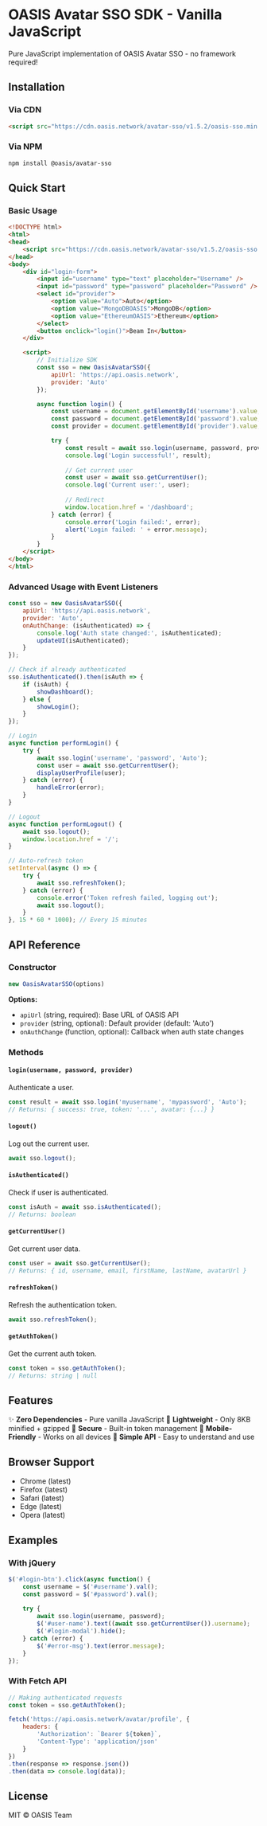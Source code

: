 # OASIS Avatar SSO SDK - Vanilla JavaScript

Pure JavaScript implementation of OASIS Avatar SSO - no framework required!

## Installation

### Via CDN

```html
<script src="https://cdn.oasis.network/avatar-sso/v1.5.2/oasis-sso.min.js"></script>
```

### Via NPM

```bash
npm install @oasis/avatar-sso
```

## Quick Start

### Basic Usage

```html
<!DOCTYPE html>
<html>
<head>
    <script src="https://cdn.oasis.network/avatar-sso/v1.5.2/oasis-sso.min.js"></script>
</head>
<body>
    <div id="login-form">
        <input id="username" type="text" placeholder="Username" />
        <input id="password" type="password" placeholder="Password" />
        <select id="provider">
            <option value="Auto">Auto</option>
            <option value="MongoDBOASIS">MongoDB</option>
            <option value="EthereumOASIS">Ethereum</option>
        </select>
        <button onclick="login()">Beam In</button>
    </div>

    <script>
        // Initialize SDK
        const sso = new OasisAvatarSSO({
            apiUrl: 'https://api.oasis.network',
            provider: 'Auto'
        });

        async function login() {
            const username = document.getElementById('username').value;
            const password = document.getElementById('password').value;
            const provider = document.getElementById('provider').value;

            try {
                const result = await sso.login(username, password, provider);
                console.log('Login successful!', result);
                
                // Get current user
                const user = await sso.getCurrentUser();
                console.log('Current user:', user);
                
                // Redirect
                window.location.href = '/dashboard';
            } catch (error) {
                console.error('Login failed:', error);
                alert('Login failed: ' + error.message);
            }
        }
    </script>
</body>
</html>
```

### Advanced Usage with Event Listeners

```javascript
const sso = new OasisAvatarSSO({
    apiUrl: 'https://api.oasis.network',
    provider: 'Auto',
    onAuthChange: (isAuthenticated) => {
        console.log('Auth state changed:', isAuthenticated);
        updateUI(isAuthenticated);
    }
});

// Check if already authenticated
sso.isAuthenticated().then(isAuth => {
    if (isAuth) {
        showDashboard();
    } else {
        showLogin();
    }
});

// Login
async function performLogin() {
    try {
        await sso.login('username', 'password', 'Auto');
        const user = await sso.getCurrentUser();
        displayUserProfile(user);
    } catch (error) {
        handleError(error);
    }
}

// Logout
async function performLogout() {
    await sso.logout();
    window.location.href = '/';
}

// Auto-refresh token
setInterval(async () => {
    try {
        await sso.refreshToken();
    } catch (error) {
        console.error('Token refresh failed, logging out');
        await sso.logout();
    }
}, 15 * 60 * 1000); // Every 15 minutes
```

## API Reference

### Constructor

```javascript
new OasisAvatarSSO(options)
```

**Options:**
- `apiUrl` (string, required): Base URL of OASIS API
- `provider` (string, optional): Default provider (default: 'Auto')
- `onAuthChange` (function, optional): Callback when auth state changes

### Methods

#### `login(username, password, provider)`

Authenticate a user.

```javascript
const result = await sso.login('myusername', 'mypassword', 'Auto');
// Returns: { success: true, token: '...', avatar: {...} }
```

#### `logout()`

Log out the current user.

```javascript
await sso.logout();
```

#### `isAuthenticated()`

Check if user is authenticated.

```javascript
const isAuth = await sso.isAuthenticated();
// Returns: boolean
```

#### `getCurrentUser()`

Get current user data.

```javascript
const user = await sso.getCurrentUser();
// Returns: { id, username, email, firstName, lastName, avatarUrl }
```

#### `refreshToken()`

Refresh the authentication token.

```javascript
await sso.refreshToken();
```

#### `getAuthToken()`

Get the current auth token.

```javascript
const token = sso.getAuthToken();
// Returns: string | null
```

## Features

✨ **Zero Dependencies** - Pure vanilla JavaScript
🚀 **Lightweight** - Only 8KB minified + gzipped
🔐 **Secure** - Built-in token management
📱 **Mobile-Friendly** - Works on all devices
🎯 **Simple API** - Easy to understand and use

## Browser Support

- Chrome (latest)
- Firefox (latest)
- Safari (latest)
- Edge (latest)
- Opera (latest)

## Examples

### With jQuery

```javascript
$('#login-btn').click(async function() {
    const username = $('#username').val();
    const password = $('#password').val();
    
    try {
        await sso.login(username, password);
        $('#user-name').text((await sso.getCurrentUser()).username);
        $('#login-modal').hide();
    } catch (error) {
        $('#error-msg').text(error.message);
    }
});
```

### With Fetch API

```javascript
// Making authenticated requests
const token = sso.getAuthToken();

fetch('https://api.oasis.network/avatar/profile', {
    headers: {
        'Authorization': `Bearer ${token}`,
        'Content-Type': 'application/json'
    }
})
.then(response => response.json())
.then(data => console.log(data));
```

## License

MIT © OASIS Team

